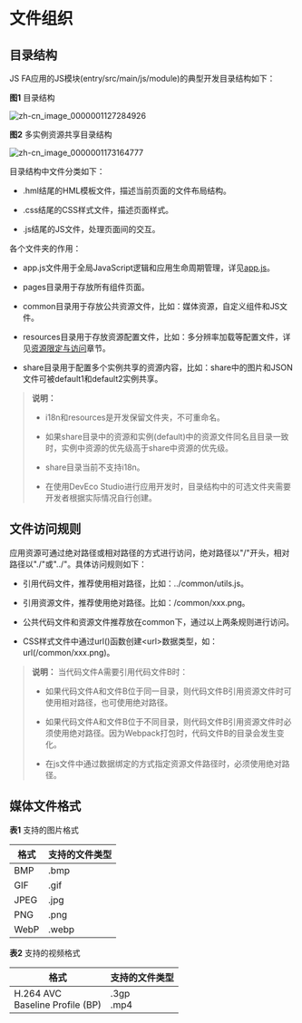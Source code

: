 # 文件组织

## 目录结构

JS FA应用的JS模块(entry/src/main/js/module)的典型开发目录结构如下：

**图1** 目录结构

![zh-cn_image_0000001127284926](figures/zh-cn_image_0000001127284926.png)

**图2** 多实例资源共享目录结构

![zh-cn_image_0000001173164777](figures/zh-cn_image_0000001173164777.png)

目录结构中文件分类如下：

- .hml结尾的HML模板文件，描述当前页面的文件布局结构。

- .css结尾的CSS样式文件，描述页面样式。

- .js结尾的JS文件，处理页面间的交互。

各个文件夹的作用：

- app.js文件用于全局JavaScript逻辑和应用生命周期管理，详见[app.js](js-framework-js-file.md)。

- pages目录用于存放所有组件页面。

- common目录用于存放公共资源文件，比如：媒体资源，自定义组件和JS文件。

- resources目录用于存放资源配置文件，比如：多分辨率加载等配置文件，详见[资源限定与访问](js-framework-resource-restriction.md)章节。

- share目录用于配置多个实例共享的资源内容，比如：share中的图片和JSON文件可被default1和default2实例共享。

> **说明：**
> - i18n和resources是开发保留文件夹，不可重命名。
>
>
> - 如果share目录中的资源和实例(default)中的资源文件同名且目录一致时，实例中资源的优先级高于share中资源的优先级。
>
>
> - share目录当前不支持i18n。
>
> - 在使用DevEco Studio进行应用开发时，目录结构中的可选文件夹需要开发者根据实际情况自行创建。


## 文件访问规则

应用资源可通过绝对路径或相对路径的方式进行访问，绝对路径以"/"开头，相对路径以"./"或"../"。具体访问规则如下：

- 引用代码文件，推荐使用相对路径，比如：../common/utils.js。

- 引用资源文件，推荐使用绝对路径。比如：/common/xxx.png。

- 公共代码文件和资源文件推荐放在common下，通过以上两条规则进行访问。

- CSS样式文件中通过url()函数创建&lt;url&gt;数据类型，如：url(/common/xxx.png)。

> **说明：**
> 当代码文件A需要引用代码文件B时：
>
> - 如果代码文件A和文件B位于同一目录，则代码文件B引用资源文件时可使用相对路径，也可使用绝对路径。
>
> - 如果代码文件A和文件B位于不同目录，则代码文件B引用资源文件时必须使用绝对路径。因为Webpack打包时，代码文件B的目录会发生变化。
>
>
> - 在js文件中通过数据绑定的方式指定资源文件路径时，必须使用绝对路径。


## 媒体文件格式

**表1** 支持的图片格式

| 格式   | 支持的文件类型 |
| ---- | ------- |
| BMP  | .bmp    |
| GIF  | .gif    |
| JPEG | .jpg    |
| PNG  | .png    |
| WebP | .webp   |

**表2** 支持的视频格式

| 格式                                       | 支持的文件类型       |
| ---------------------------------------- | ------------- |
| H.264&nbsp;AVC<br/>Baseline&nbsp;Profile&nbsp;(BP) | .3gp<br/>.mp4 |
